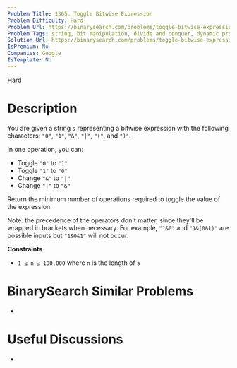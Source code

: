 ```yaml
---
Problem Title: 1365. Toggle Bitwise Expression
Problem Difficulty: Hard
Problem Url: https://binarysearch.com/problems/toggle-bitwise-expression/
Problem Tags: string, bit manipulation, divide and conquer, dynamic programming
Solution Url: https://binarysearch.com/problems/toggle-bitwise-expression/solutions/
IsPremium: No
Companies: Google
IsTemplate: No
---
```


<span style="color: ;">Hard</span>

# Description

You are given a string `s` representing a bitwise expression with the following characters: `"0"`, `"1"`, `"&"`, `"|"`, `"("`, and `")"`.

In one operation, you can:

- Toggle `"0"` to `"1"`
- Toggle `"1"` to `"0"`
- Change `"&"` to `"|"`
- Change `"|"` to `"&"`

Return the minimum number of operations required to toggle the value of the expression.

Note: the precedence of the operators don't matter, since they'll be wrapped in brackets when necessary. For example, `"1&0"` and `"1&(0&1)"` are possible inputs but `"1&0&1"` will not occur.

**Constraints**
- `1 ≤ n ≤ 100,000` where `n` is the length of `s`

# BinarySearch Similar Problems

- []()

# Useful Discussions

- []()
